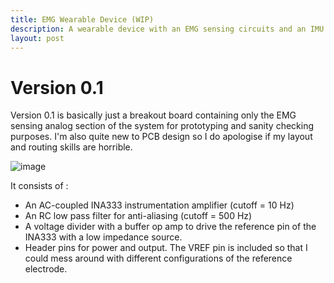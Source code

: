 ```yaml
---
title: EMG Wearable Device (WIP)
description: A wearable device with an EMG sensing circuits and an IMU for motion capture. 
layout: post
---
```


# Version 0.1
Version 0.1 is basically just a breakout board containing only the EMG sensing analog section of the system for prototyping and sanity checking purposes. I'm also quite new to PCB design so I do apologise if my layout and routing skills are horrible. 

![image](msuicc.github.io/assets/v0.1.png)

It consists of : 
- An AC-coupled INA333 instrumentation amplifier (cutoff = 10 Hz)
- An RC low pass filter for anti-aliasing (cutoff = 500 Hz)
- A voltage divider with a buffer op amp to drive the reference pin of the INA333 with a low impedance source.
- Header pins for power and output. The VREF pin is included so that I could mess around with different configurations of the reference electrode.  
